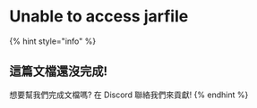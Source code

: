 # Unable to access jarfile

{% hint style="info" %}
## 這篇文檔還沒完成!

想要幫我們完成文檔嗎? 在 Discord 聯絡我們來貢獻!
{% endhint %}
